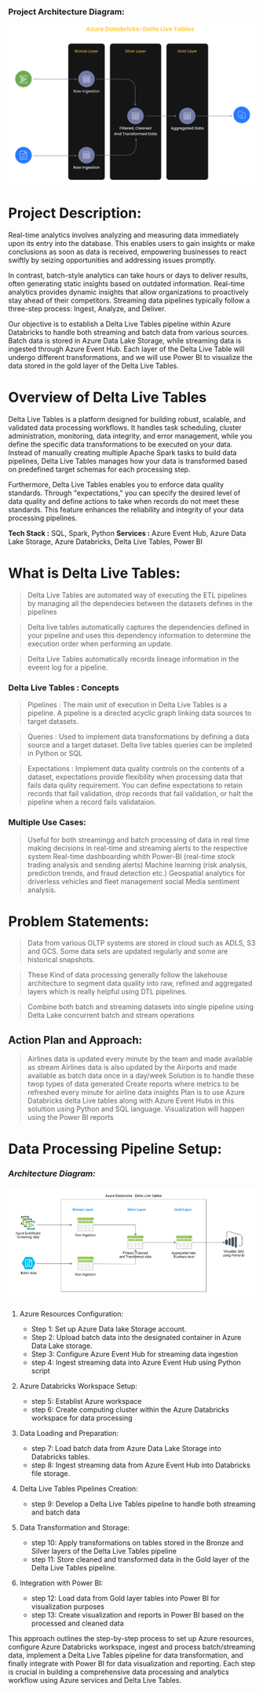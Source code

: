 ### Project Architecture Diagram:

![alt text](image.png)

# Project Description:

Real-time analytics involves analyzing and measuring data immediately upon its entry into the database. This enables users to gain insights or make conclusions as soon as data is received, empowering businesses to react swiftly by seizing opportunities and addressing issues promptly.

In contrast, batch-style analytics can take hours or days to deliver results, often generating static insights based on outdated information. Real-time analytics provides dynamic insights that allow organizations to proactively stay ahead of their competitors. Streaming data pipelines typically follow a three-step process: Ingest, Analyze, and Deliver.

Our objective is to establish a Delta Live Tables pipeline within Azure Databricks to handle both streaming and batch data from various sources. Batch data is stored in Azure Data Lake Storage, while streaming data is ingested through Azure Event Hub. Each layer of the Delta Live Table will undergo different transformations, and we will use Power BI to visualize the data stored in the gold layer of the Delta Live Tables.


# **Overview of Delta Live Tables**

Delta Live Tables is a platform designed for building robust, scalable, and validated data processing workflows. It handles task scheduling, cluster administration, monitoring, data integrity, and error management, while you define the specific data transformations to be executed on your data. Instead of manually creating multiple Apache Spark tasks to build data pipelines, Delta Live Tables manages how your data is transformed based on predefined target schemas for each processing step.

Furthermore, Delta Live Tables enables you to enforce data quality standards. Through "expectations," you can specify the desired level of data quality and define actions to take when records do not meet these standards. This feature enhances the reliability and integrity of your data processing pipelines.

**Tech Stack :** SQL, Spark, Python
**Services   :** Azure Event Hub, Azure Data Lake Storage, Azure Databricks, Delta Live Tables, Power BI


# What is Delta Live Tables:

> Delta Live Tables are automated way of executing the ETL pipelines by managing all the dependecies between the datasets defines in the pipelines

> Delta live tables automatically captures the dependencies defined in your pipeline and uses this dependency information to determine the execution order when performing an update.

> Delta Live Tables automatically records lineage information in the eveent log for a pipeline.

### Delta Live Tables : Concepts

> Pipelines : The main unit of execution in Delta Live Tables is a pipeline. A pipeline is a directed acyclic graph linking data sources to target datasets.

> Queries : Used to implement data transformations by defining a data source and a target dataset. Delta live tables queries can be impleted in Python or SQL

> Expectations : Implement data quality controls on the contents of a dataset, expectations provide flexibility when processing data that fails data qulity requirement. You can define expectations to retain records that fail validation, drop records that fail validation, or halt the pipeline when a record fails validataion. 

### Multiple Use Cases:

> Useful for both streamingg and batch processing of data in real time
> making decisions in real-time and streaming alerts to the respective system
> Real-time dashboarding whith Power-BI (real-time stock trading analysis and sending alerts)
> Machine learning (risk analysis, prediction trends, and fraud detection etc.)
> Geospatial analytics for driverless vehicles and fleet management
> social Media sentiment analysis.

# Problem Statements:

> Data from various OLTP systems are stored in cloud such as ADLS, S3 and GCS. Some data sets are updated regularly and some are historical snapshots.

> These Kind of data processing generally follow the lakehouse architecture to segment data quality into raw, refined and aggregated layers which is really helpful using DTL pipelines.

> Combine both batch and streaming datasets into single pipeline using Delta Lake concurrent batch and stream operations

## Action Plan and Approach: 

> Airlines data is updated every minute by the team and made available as stream
> Airlines data is also updated by the Airports and made available as batch data once in a day/week
> Solution is to handle these twop types of data generated
> Create reports where metrics to be refreshed every minute for airline data insights
> Plan is to use Azure Databricks delta Live tables along with Azure Event Hubs in this soluition using Python and SQL language.
> Visualization will happen using the Power BI reports


# **Data Processing Pipeline Setup:**

### *Architecture Diagram:* 

![alt text](image-1.png)

1. Azure Resources Configuration:
    * Step 1: Set up Azure Data lake Storage account.
    * Step 2: Upload batch data into the designated container in Azure Data Lake storage.
    * Step 3: Configure Azure Event Hub for streaming data ingestion
    * step 4: Ingest streaming data into Azure Event Hub using Python script

2. Azure Databricks Workspace Setup:
    * step 5: Establist Azure workspace
    * step 6: Create computing cluster within the Azure Databricks workspace for data processing

3. Data Loading and Preparation:
    * step 7: Load batch data from Azure Data Lake Storage into Databricks tables.
    * step 8: Ingest streaming data from Azure Event Hub into Databricks file storage.

4. Delta Live Tables Pipelines Creation:
    * step 9: Develop a Delta Live Tables pipeline to handle both streaming and batch data

5. Data Transformation and Storage:
    * step 10: Apply transformations on tables stored in the Bronze and Silver layers of the Delta Live Tables pipeline
    * step 11: Store cleaned and transformed data in the Gold layer of the Delta Live Tables pipeline.
6. Integration with Power BI:
    * step 12: Load data from Gold layer tables into Power BI for visualization purposes
    * step 13: Create visualization and reports in Power BI based on the processed and cleaned data


This approach outlines the step-by-step process to set up Azure resources, configure Azure Databricks workspace, ingest and process batch/streaming data, implement a Delta Live Tables pipeline for data transformation, and finally integrate with Power BI for data visualization and reporting. Each step is crucial in building a comprehensive data processing and analytics workflow using Azure services and Delta Live Tables.

